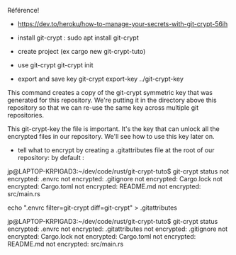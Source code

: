 Référence! 
* https://dev.to/heroku/how-to-manage-your-secrets-with-git-crypt-56ih

* install git-crypt :
sudo apt install git-crypt

* create project (ex cargo new git-crypt-tuto)
* use git-crypt
git-crypt init

* export and save key
git-crypt export-key ../git-crypt-key

This command creates a copy of the git-crypt symmetric key that was generated for this repository. We're putting it in the directory above this repository so that we can re-use the same key across multiple git repositories.

This git-crypt-key the file is important. It's the key that can unlock all the encrypted files in our repository. We'll see how to use this key later on.

* tell what to encrypt by creating a .gitattributes file at the root of our repository:
by default :

jp@LAPTOP-KRPIGAD3:~/dev/code/rust/git-crypt-tuto$ git-crypt status
not encrypted: .envrc
not encrypted: .gitignore
not encrypted: Cargo.lock
not encrypted: Cargo.toml
not encrypted: README.md
not encrypted: src/main.rs

echo ".envrc filter=git-crypt diff=git-crypt" > .gitattributes

jp@LAPTOP-KRPIGAD3:~/dev/code/rust/git-crypt-tuto$ git-crypt status
    encrypted: .envrc
not encrypted: .gitattributes
not encrypted: .gitignore
not encrypted: Cargo.lock
not encrypted: Cargo.toml
not encrypted: README.md
not encrypted: src/main.rs


